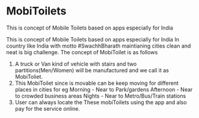 # MobiToilets
This is concept of Mobile Toilets based on apps especially for India

This is concept of Mobile Toilets based on apps especially for India In country like India with motto #SwachhBharath maintianing cities clean and neat is big challenge. The concept of MobiToilet is as follows

1. A truck or Van kind of vehicle with stairs and two partitions(Men/Women) will be manufactured and we call it as MobiToliet.
2. This MobiToilet since is movable can be keep moving for different places in cities for eg Morning - Near to Park/gardens Afternoon - Near to crowded business areas Nights - Near to Metro/Bus/Train stations
3. User can always locate the These mobiToilets using the app and also pay for the service online.
